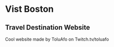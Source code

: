 # Vist Boston #
## Travel Destination Website ##

Cool website made by ToluAfo on Twitch.tv/toluafo
